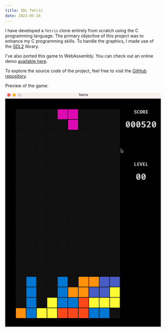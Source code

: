 ```yaml
---
title: SDL Tetris
date: 2023-05-24
---
```


I have developed a `Tetris` clone entirely from scratch using the C programming language. The primary objective of this project was to enhance my C programming skills. To handle the graphics, I made use of the [SDL2](https://www.libsdl.org/) library.

I've also ported this game to WebAssembly. You can check out an online demo [available here](https://olzhasar.github.io/sdl-tetris/).

To explore the source code of the project, feel free to visit the [GitHub repository](https://github.com/olzhasar/sdl-tetris).

Preview of the game:

![Preview](/sdl-tetris.gif)
